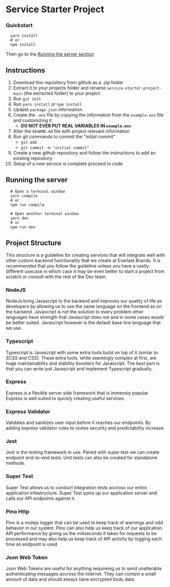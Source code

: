 # Service Starter Project

### Quickstart

```
  yarn install
  # or
  npm install
```

Then go to the [Running the server section](#running-the-server) 

## Instructions

1. Download this repository from github as a .zip folder
2. Extract it to your projects folder and rename `service-starter-project-main` (the extracted folder) to your project
3. Run `git init`
4. Run `yarn install` or `npm install`
5. Update `package.json` information
6. Create the `.env` file by copying the information from the `example.env` file and customizing it
    - __DO NOT EVER PUT REAL VARIABLES IN `example.env`__
7. Alter the `README.md` file with project relevant information
8. Run git commands to commit the "initial commit"
    - `git add .`
    - `git commit -m "initial commit"`
9. Create a new github repository and follow the instructions to add an existing repository
10. Setup of a new service is complete proceed to code

## Running the server
```
  # Open a terminal window
  yarn compile
  # or
  npm run compile

  # Open another terminal window
  yarn dev
  # or
  npm run dev
```

## Project Structure

This structure is a guideline for creating services that will integrate well with other custom backend functionality that we create at Everlast Brands. It is recommended that you follow the guideline unless you have a vastly different usecase in which case it may be even better to start a project from scratch or consult with the rest of the Dev team.

### NodeJS

NodeJs bring Javascript to the backend and improves our quality of life as developers by allowing us to use the same language on the frontend as on the backend. Javascript is not the solution to every problem other languages have strength that Javascript does not and in some cases would be better suited. Javascript however is the default base line language that we use.

### Typescript

Typescript is Javascript with some extra tools build on top of it (simlar to SCSS and CSS). These extra tools, while seemingly complex at first, are huge maintainability and stability boosters for Javascript. The best part is that you can write just Javascript and implement Typescript gradually.

### Express

Express is a flexible server side framework that is immensly popular. Express is well suited to quickly creating useful services. 

### Express Validator

Validates and sanitizes user input before it reaches our endpoints. By adding express validator rules to routes security and predictability increase.

### Jest

Jest is the testing framework in use. Paired with super test we can create endpoint end-to-end tests. Unit tests can also be created for standalone methods.

### Super Test

Super Test allows us to conduct integration tests accross our entire application infastructure. Super Test spins up our application server and calls our API endpoints against it.

### Pino Http

Pino is a nodejs logger that can be used to keep track of warnings and odd behavior in our system. Pino can also help us keep track of our application API performance by giving us the miliseconds it takes for requests to be processed and may also help us keep track of API activity by logging each time an endpoint is used.

### Json Web Token
Json Web Tokens are useful for anything requireing us to send unalterable authenticating messages accross the internet. They can contain a small amount of data and should always have encrypted body data.